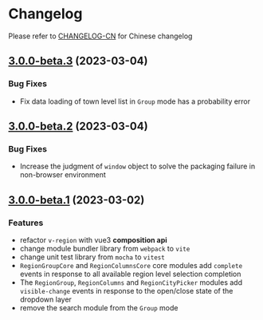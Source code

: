 # Changelog

Please refer to [CHANGELOG-CN](CHANGELOG-CN.md) for Chinese changelog

## [3.0.0-beta.3](https://github.com/TerryZ/v-region/compare/v3.0.0-beta.2...v3.0.0-beta.3) (2023-03-04)

### Bug Fixes

- Fix data loading of town level list in `Group` mode has a probability error

## [3.0.0-beta.2](https://github.com/TerryZ/v-region/compare/v3.0.0-beta.1...v3.0.0-beta.2) (2023-03-04)

### Bug Fixes

- Increase the judgment of `window` object to solve the packaging failure in non-browser environment

## [3.0.0-beta.1](https://github.com/TerryZ/v-region/compare/v2.3.0...v3.0.0-beta.1) (2023-03-02)

### Features

- refactor `v-region` with vue3 **composition api**
- change module bundler library from `webpack` to `vite`
- change unit test library from `mocha` to `vitest`
- `RegionGroupCore` and `RegionColumnsCore` core modules add `complete` events in response to all available region level selection completion
- The `RegionGroup`, `RegionColumns` and `RegionCityPicker` modules add `visible-change` events in response to the open/close state of the dropdown layer
- remove the search module from the `Group` mode

